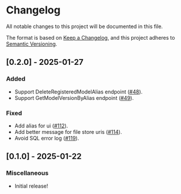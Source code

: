 # Changelog

All notable changes to this project will be documented in this file.

The format is based on [Keep a Changelog](https://keepachangelog.com/en/1.1.0/),
and this project adheres to [Semantic Versioning](https://semver.org/spec/v2.0.0.html).

## [0.2.0] - 2025-01-27

### Added

- Support DeleteRegisteredModelAlias endpoint ([#48](https://github.com/mlflow/mlflow-go-backend/issues/48)).
- Support GetModelVersionByAlias endpoint ([#49](https://github.com/mlflow/mlflow-go-backend/issues/49)).

### Fixed

- Add alias for ui ([#112](https://github.com/mlflow/mlflow-go-backend/issues/112)).
- Add better message for file store uris ([#114](https://github.com/mlflow/mlflow-go-backend/issues/114)).
- Avoid SQL error log ([#119](https://github.com/mlflow/mlflow-go-backend/issues/119)).

## [0.1.0] - 2025-01-22

### Miscellaneous

- Initial release!